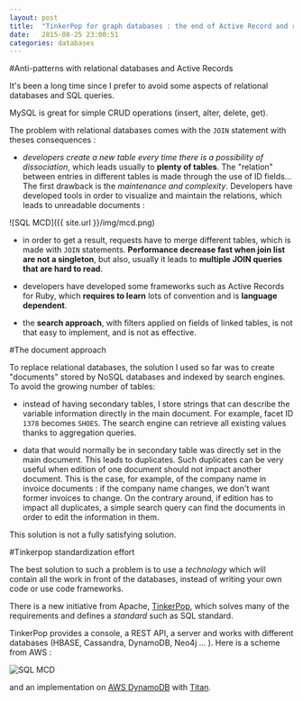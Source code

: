 ```yaml
---
layout: post
title:  "TinkerPop for graph databases : the end of Active Record and relational databases"
date:   2015-08-25 23:00:51
categories: databases
---
```


#Anti-patterns with relational databases and Active Records

It's been a long time since I prefer to avoid some aspects of relational databases and SQL queries.

MySQL is great for simple CRUD operations (insert, alter, delete, get).

The problem with relational databases comes with the `JOIN` statement with theses consequences :

- *developers create a new table every time there is a possibility of dissociation*, which leads usually to **plenty of tables**. The "relation" between entries in different tables is made through the use of ID fields... The first drawback is the *maintenance and complexity*. Developers have developed tools in order to visualize and maintain the relations, which leads to unreadable documents :

![SQL MCD]({{ site.url }}/img/mcd.png)

- in order to get a result, requests have to merge different tables, which is made with `JOIN` statements. **Performance decrease fast when join list are not a singleton**, but also, usually it leads to **multiple JOIN queries that are hard to read**.

- developers have developed some frameworks such as Active Records for Ruby, which **requires to learn** lots of convention and is **language dependent**.

- the **search approach**, with filters applied on fields of linked tables, is not that easy to implement, and is not as effective.

#The document approach

To replace relational databases, the solution I used so far was to create "documents" stored by NoSQL databases and indexed by search engines. To avoid the growing number of tables:

- instead of having secondary tables, I store strings that can describe the variable information directly in the main document. For example, facet ID `1378` becomes `SHOES`. The search engine can retrieve all existing values thanks to aggregation queries.

- data that would normally be in secondary table was directly set in the main document. This leads to duplicates. Such duplicates can be very useful when edition of one document should not impact another document. This is the case, for example, of the company name in invoice documents : if the company name changes, we don't want former invoices to change. On the contrary around, if edition has to impact all duplicates, a simple search query can find the documents in order to edit the information in them.

This solution is not a fully satisfying solution.

#Tinkerpop standardization effort

The best solution to such a problem is to use a *technology* which will contain all the work in front of the databases, instead of writing your own code or use code frameworks.

There is a new initiative from Apache, [TinkerPop](http://tinkerpop.incubator.apache.org/docs/3.0.0-incubating/), which solves many of the requirements and defines a *standard* such as SQL standard.

TinkerPop provides a console, a REST API, a server and works with different databases (HBASE, Cassandra, DynamoDB, Neo4j ... ). Here is a scheme from AWS :

![SQL MCD](https://media.amazonwebservices.com/blog/2015/gr_the_parts_3.png)

and an implementation on [AWS DynamoDB](https://aws.amazon.com/fr/blogs/aws/new-store-and-process-graph-data-using-the-dynamodb-storage-backend-for-titan/) with [Titan](http://thinkaurelius.github.io/titan/).
